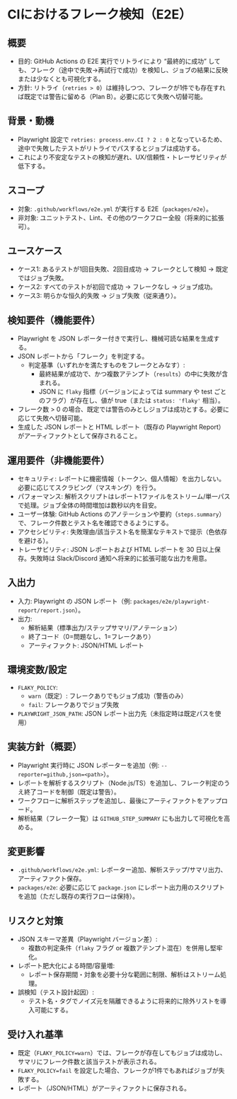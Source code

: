 # CIにおけるフレーク検知（E2E）

## 概要
- 目的: GitHub Actions の E2E 実行でリトライにより “最終的に成功” しても、フレーク（途中で失敗→再試行で成功）を検知し、ジョブの結果に反映または少なくとも可視化する。
- 方針: リトライ（`retries > 0`）は維持しつつ、フレークが1件でも存在すれば既定では警告に留める（Plan B）。必要に応じて失敗へ切替可能。

## 背景・動機
- Playwright 設定で `retries: process.env.CI ? 2 : 0` となっているため、途中で失敗したテストがリトライでパスするとジョブは成功する。
- これにより不安定なテストの検知が遅れ、UX/信頼性・トレーサビリティが低下する。

## スコープ
- 対象: `.github/workflows/e2e.yml` が実行する E2E（`packages/e2e`）。
- 非対象: ユニットテスト、Lint、その他のワークフロー全般（将来的に拡張可）。

## ユースケース
- ケース1: あるテストが1回目失敗、2回目成功 → フレークとして検知 → 既定ではジョブ失敗。
- ケース2: すべてのテストが初回で成功 → フレークなし → ジョブ成功。
- ケース3: 明らかな恒久的失敗 → ジョブ失敗（従来通り）。

## 検知要件（機能要件）
- Playwright を JSON レポーター付きで実行し、機械可読な結果を生成する。
- JSON レポートから「フレーク」を判定する。
  - 判定基準（いずれかを満たすものをフレークとみなす）:
    - 最終結果が成功で、かつ複数アテンプト（`results`）の中に失敗が含まれる。
    - JSON に `flaky` 指標（バージョンによっては summary や test ごとのフラグ）が存在し、値が true（または `status: 'flaky'` 相当）。
- フレーク数 > 0 の場合、既定では警告のみとしジョブは成功とする。必要に応じて失敗へ切替可能。
- 生成した JSON レポートと HTML レポート（既存の Playwright Report）がアーティファクトとして保存されること。

## 運用要件（非機能要件）
- セキュリティ: レポートに機密情報（トークン、個人情報）を出力しない。必要に応じてスクラビング（マスキング）を行う。
- パフォーマンス: 解析スクリプトはレポート1ファイルをストリーム/単一パスで処理。ジョブ全体の時間増加は数秒以内を目安。
- ユーザー体験: GitHub Actions のアノテーションや要約（`steps.summary`）で、フレーク件数とテスト名を確認できるようにする。
- アクセシビリティ: 失敗理由/該当テスト名を簡潔なテキストで提示（色依存を避ける）。
- トレーサビリティ: JSON レポートおよび HTML レポートを 30 日以上保存。失敗時は Slack/Discord 通知へ将来的に拡張可能な出力を用意。

## 入出力
- 入力: Playwright の JSON レポート（例: `packages/e2e/playwright-report/report.json`）。
- 出力:
  - 解析結果（標準出力/ステップサマリ/アノテーション）
  - 終了コード（0=問題なし、1=フレークあり）
  - アーティファクト: JSON/HTML レポート

## 環境変数/設定
- `FLAKY_POLICY`:
  - `warn`（既定）: フレークありでもジョブ成功（警告のみ）
  - `fail`: フレークありでジョブ失敗
- `PLAYWRIGHT_JSON_PATH`: JSON レポート出力先（未指定時は既定パスを使用）

## 実装方針（概要）
- Playwright 実行時に JSON レポーターを追加（例: `--reporter=github,json=<path>`）。
- レポートを解析するスクリプト（Node.js/TS）を追加し、フレーク判定のうえ終了コードを制御（既定は警告）。
- ワークフローに解析ステップを追加し、最後にアーティファクトをアップロード。
- 解析結果（フレーク一覧）は `GITHUB_STEP_SUMMARY` にも出力して可視化を高める。

## 変更影響
- `.github/workflows/e2e.yml`: レポーター追加、解析ステップ/サマリ出力、アーティファクト保存。
- `packages/e2e`: 必要に応じて `package.json` にレポート出力用のスクリプトを追加（ただし既存の実行フローは保持）。

## リスクと対策
- JSON スキーマ差異（Playwright バージョン差）:
  - 複数の判定条件（`flaky` フラグ or 複数アテンプト混在）を併用し堅牢化。
- レポート肥大化による時間/容量増:
  - レポート保存期間・対象を必要十分な範囲に制限、解析はストリーム処理。
- 誤検知（テスト設計起因）:
  - テスト名・タグでノイズ元を隔離できるように将来的に除外リストを導入可能にする。

## 受け入れ基準
- 既定（`FLAKY_POLICY=warn`）では、フレークが存在してもジョブは成功し、サマリにフレーク件数と該当テストが表示される。
- `FLAKY_POLICY=fail` を設定した場合、フレークが1件でもあればジョブが失敗する。
- レポート（JSON/HTML）がアーティファクトに保存される。

